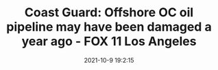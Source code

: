 ---
"title": "Coast Guard: Offshore OC oil pipeline may have been damaged a year ago - FOX 11 Los Angeles"
"date": "2021-10-9 19:2:15"
"feed_name": "GOOGLENEWSDRILLING"
"feed_website": "https://news.google.com/search?q=drilling%2Bincident&hl=en-US&gl=US&ceid=US:en"
"feed_rss": "https://news.google.com/rss/search?q=drilling%2Bincident&hl=en-US&gl=US&ceid=US:en"
"link": "https://www.foxla.com/news/coast-guard-offshore-oc-oil-pipeline-may-have-been-damaged-a-year-ago"
"source": "{'href': 'https://www.foxla.com', 'title': 'FOX 11 Los Angeles'}"
"file": "_posts/2021-1-1-7faf06c688ce66d5f121fd4bcc0ea18017efa649.md"
"accident": "1"
"drilling": "1"
"dead": "0"
"injured": "0"
"arrested": "0"
"place": "unknown place"
"where": "unknown site"
"causes": "unknown"
"place_uri": "unknown place"
---